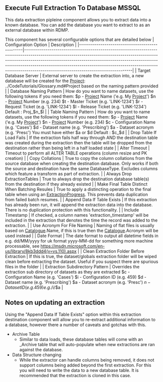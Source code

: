 ## Execute Full Extraction To Database MSSQL
This data extraction pipleine component allows you to extract data into a known database.
You can add the database you want to extract to as an external database within RDMP.

This component has several configurable options that are detailed below
| Configuration Option                            | Description                                                                                                                                                                                                                                                                                                                                                                   |
|-------------------------------------------------|-------------------------------------------------------------------------------------------------------------------------------------------------------------------------------------------------------------------------------------------------------------------------------------------------------------------------------------------------------------------------------|
| Target Database Server                          | External server to create the extraction into, a new database will be created for the [Project]: ../CodeTutorials/Glossary.md#Project based on the naming pattern provided                                                                                                                                                                                                                                            |
| Database Naming Pattern                         | How do you want to name datasets, use the following tokens if you need them:             $p - [Project](../CodeTutorials/Glossary.md#Project) Name ('e.g. My [Project](../CodeTutorials/Glossary.md#Project)')          $n - [Project](../CodeTutorials/Glossary.md#Project) Number (e.g. 234)          $t - Master Ticket (e.g. 'LINK-1234')          $r - Request Ticket (e.g. 'LINK-1234')          $l - Release Ticket (e.g. 'LINK-1234')  Default : Proj_$n_$l                                   |
| Table Naming Pattern                            | How do you want to name datasets, use the following tokens if you need them:             $p - [Project](../CodeTutorials/Glossary.md#Project) Name ('e.g. My [Project](../CodeTutorials/Glossary.md#Project)')          $n - [Project](../CodeTutorials/Glossary.md#Project) Number (e.g. 234)          $c - Configuration Name (e.g. 'Cases')          $d - Dataset name (e.g. 'Prescribing')          $a - Dataset acronym (e.g. 'Presc')            You must have either $a or $d  Default : $c_$d |
| Drop Table If Load Fails                        | If the extraction fails half way through AND the destination table was created during the extraction then the table will be dropped from the destination rather than being left in a half loaded state                                                                                                                                                                        |
| Alter Timeout                                   | Timeout to perform all ALTER TABLE operations (column resize and PK creation)                                                                                                                                                                                                                                                                                                 |
| Copy Collations                                 | True to copy the column collations from the source database when creating the destination database.  Only works if both the source and destination have the same DatabaseType.  Excludes columns which feature a transform as part of extraction.                                                                                                                             |
| Always Drop ExtractionTables                    | True to always drop the destination database table(s) from the destination if they already existed                                                                                                                                                                                                                                                                            |
| Make Final Table Distinct When Batching Resules | True to apply a distincting operation to the final table when using an [ExtractionProgress](../CodeTutorials/Glossary.md#ExtractionProgress).  This prevents data duplication from failed batch resumes.                                                                                                                                                                                                                         |
| Append Data If Table Exists                     | If this extraction has already been run, it will append the extraction data into the database. There is no duplication protection with this functionality.                                                                                                                                                                                                                    |
| Include Timestamp                               | If checked, a column names 'extraction_timestamp' will be included in the extraction that denotes the time the record was added to the extraction.                                                                                                                                                                                                                            |
| Use Acronym For File Naming                     | Naming of flat files is usually based on [Catalogue](../CodeTutorials/Glossary.md#Catalogue).Name, if this is true then the [Catalogue](../CodeTutorials/Glossary.md#Catalogue).Acronym will be used instead                                                                                                                                                                                                                                                      |
| Date Format                                     | The date format to output all datetime fields in e.g. dd/MM/yyyy for uk format yyyy-MM-dd for something more machine processable, see https://msdn.microsoft.com/en-us/library/8kb3ddd4(v=vs.110).aspx                                                                                                                                                                        |
| Clean Extraction Folder Before Extraction       | If this is true, the dataset/globals extraction folder will be wiped clean before extracting the dataset. Useful if you suspect there are spurious files in the folder                                                                                                                                                                                                        |
| Extraction Subdirectory Pattern                 | Overrides the extraction sub directory of datasets as they are extracted          $c - Configuration Name (e.g. 'Cases')          $i - Configuration ID (e.g. 459)          $d - Dataset name (e.g. 'Prescribing')          $a - Dataset acronym (e.g. 'Presc')          $n - Dataset ID (e.g. 459)  e.g. /$i/$a                                                              |

[Project]: ../CodeTutorials/Glossary.md#Project
[ExtractionProgress]: ../CodeTutorials/Glossary.md#ExtractionProgress
[Catalogue]: ../CodeTutorials/Glossary.md#Catalogue


## Notes on updating an extraction
Using the "Append Data If Table Exists" option within this extraction destination component will allow you to re-extract additional information to a database, however there a number of caveats and gotchas with this.
* Archive Table
    * Similar to data loads, these database tables will come with an _Archive table that will auto-populate when new extractions are ran against the database.
* Data Structure changing
    * While the extractor can handle columns being removed, it does not support columns being added beyond the first extraction. For this you will need to write the data to a new database table. It is recommended that the extraction is cloned in this case.
